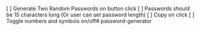 [ ] Generate Two Random Passwords on button click
[ ] Passwords should be 15 characters long (Or user can set password length)
[ ] Copy on click
[ ] Toggle numbers and symbols on/off# password-generator
